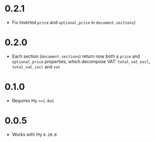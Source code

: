 # 0.2.1

* Fix inverted `price` and `optional_price` in `document.sections`)

# 0.2.0

* Each section (`document.sections`) return now both a `price` and `optional_price` properties, which decompose VAT: `total_vat_excl`, `total_vat_incl` and `vat`

# 0.1.0

* Requires Hy `>=1.0a1`

# 0.0.5

* Works with Hy `0.20.0`
